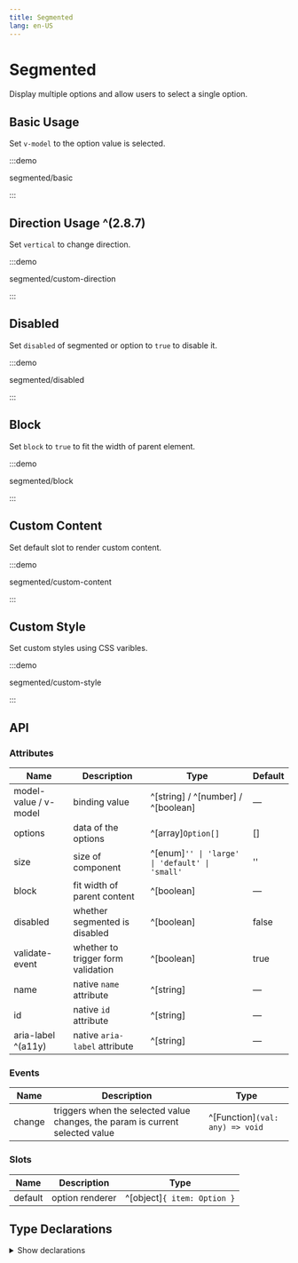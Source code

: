 ```yaml
---
title: Segmented
lang: en-US
---
```


# Segmented

Display multiple options and allow users to select a single option.

## Basic Usage

Set `v-model` to the option value is selected.

:::demo

segmented/basic

:::

## Direction Usage ^(2.8.7)

Set `vertical` to change direction.

:::demo

segmented/custom-direction

:::

## Disabled

Set `disabled` of segmented or option to `true` to disable it.

:::demo

segmented/disabled

:::

## Block

Set `block` to `true` to fit the width of parent element.

:::demo

segmented/block

:::

## Custom Content

Set default slot to render custom content.

:::demo

segmented/custom-content

:::

## Custom Style

Set custom styles using CSS varibles.

:::demo

segmented/custom-style

:::

## API

### Attributes

| Name                  | Description                        | Type                                           | Default |
| --------------------- | ---------------------------------- | ---------------------------------------------- | ------- |
| model-value / v-model | binding value                      | ^[string] / ^[number] / ^[boolean]             | —       |
| options               | data of the options                | ^[array]`Option[]`                             | []      |
| size                  | size of component                  | ^[enum]`'' \| 'large' \| 'default' \| 'small'` | ''      |
| block                 | fit width of parent content        | ^[boolean]                                     | —       |
| disabled              | whether segmented is disabled      | ^[boolean]                                     | false   |
| validate-event        | whether to trigger form validation | ^[boolean]                                     | true    |
| name                  | native `name` attribute            | ^[string]                                      | —       |
| id                    | native `id` attribute              | ^[string]                                      | —       |
| aria-label ^(a11y)    | native `aria-label` attribute      | ^[string]                                      | —       |

### Events

| Name   | Description                                                                   | Type                            |
| ------ | ----------------------------------------------------------------------------- | ------------------------------- |
| change | triggers when the selected value changes, the param is current selected value | ^[Function]`(val: any) => void` |

### Slots

| Name    | Description     | Type                        |
| ------- | --------------- | --------------------------- |
| default | option renderer | ^[object]`{ item: Option }` |

## Type Declarations

<details>
  <summary>Show declarations</summary>

```ts
type Option =
  | {
      label: string
      value: string | number | boolean
      disabled?: boolean
      [key: string]: any
    }
  | string
  | number
  | boolean
```

</details>
